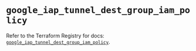 # `google_iap_tunnel_dest_group_iam_policy`

Refer to the Terraform Registry for docs: [`google_iap_tunnel_dest_group_iam_policy`](https://registry.terraform.io/providers/hashicorp/google-beta/6.2.0/docs/resources/google_iap_tunnel_dest_group_iam_policy).
